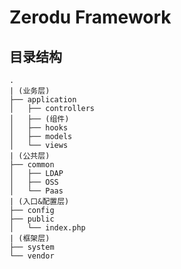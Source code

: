 Zerodu Framework
================

## 目录结构
```
.
| (业务层)
├── application
│   ├── controllers
│   ├── (组件)
│   ├── hooks
│   ├── models
│   └── views
| (公共层)
├── common
│   ├── LDAP
│   ├── OSS
│   └── Paas
| (入口&配置层)
├── config
├── public
│   └── index.php
| (框架层)
├── system
└── vendor
```
